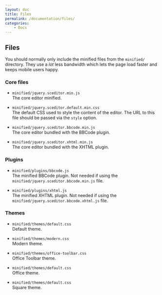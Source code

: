 ```yaml
---
layout: doc
title: Files
permalink: /documentation/files/
categories:
    - Docs
---
```


## Files <a id="files"></a>

You should normally only include the minified files from the `minified/` directory. They use a *lot* less bandwidth which lets the page load faster and keeps mobile users happy.


### Core files <a id="core"></a>

   * `minified/jquery.sceditor.min.js`  
     The core editor minified.

   * `minified/jquery.sceditor.default.min.css`  
     The default CSS used to style the content of the editor. The URL to this file should be passed via the `style` option.

   * `minified/jquery.sceditor.bbcode.min.js`  
     The core editor bundled with the BBCode plugin.

   * `minified/jquery.sceditor.xhtml.min.js`  
     The core editor bundled with the XHTML plugin.


### Plugins <a id="plugins"></a>

   * `minified/plugins/bbcode.js`  
     The minified BBCode plugin. Not needed if using the `minified/jquery.sceditor.bbcode.min.js` file.

   * `minified/plugins/xhtml.js`  
     The minified XHTML plugin. Not needed if using the `minified/jquery.sceditor.bbcode.xhtml.js` file.


### Themes <a id="themes"></a>

   * `minified/themes/default.css`  
     Default theme.

   * `minified/themes/modern.css`  
     Modern theme.

   * `minified/themes/office-toolbar.css`  
     Office Toolbar theme.

   * `minified/themes/default.css`  
     Office theme.

   * `minified/themes/default.css`  
     Square theme.
